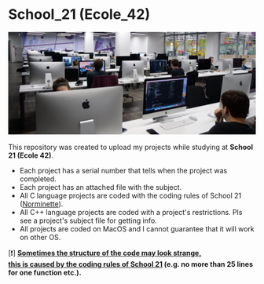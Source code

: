 # School_21 (Ecole_42)

<img src="logo.jpeg" alt="school21"/><br/>

This repository was created to upload my projects while studying at **School 21 (Ecole 42)**.

* Each project has a serial number that tells when the project was completed.  
* Each project has an attached file with the subject.  
* All C language projects are coded with the coding rules of School 21 (<a href="./norme.pdf">Norminette</a>).<br/>
* All C++ language projects are coded with a project's restrictions. Pls see a project's subject file for getting info.<br/>
* All projects are coded on MacOS and I cannot guarantee that it will work on other OS.

[❗] <ins>**Sometimes the structure of the code may look strange,  
this is caused by the coding rules of School 21</ins> (e.g. no more than 25 lines for one function etc.).**
